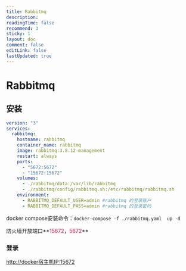 ```yaml
---
title: Rabbitmq
description: 
readingTime: false
recommend: 3
sticky: 1
layout: doc
comment: false
editLink: false
lastUpdated: true
---
```

# Rabbitmq

## 安装

```yaml
version: "3"
services:
  rabbitmq:
    hostname: rabbitmq
    container_name: rabbitmq
    image: rabbitmq:3.8.12-management
    restart: always
    ports:
      - "5672:5672"
      - "15672:15672"
    volumes:
      - ./rabbitmq/data:/var/lib/rabbitmq
      - ./rabbitmq/config/rabbitmq.sh:/etc/rabbitmq/rabbitmq.sh
    environment:
      - RABBITMQ_DEFAULT_USER=admin #rabbitmq 的登录账户
      - RABBITMQ_DEFAULT_PASS=admin #rabbitmq 的登录密码

```

docker compose安装命令：`docker-compose -f ./rabbitmq.yaml  up -d`

防火墙开放端口**<font style="color:rgb(199, 37, 78);background-color:rgb(249, 242, 244);">15672</font>****<font style="color:rgba(0, 0, 0, 0.75);">，</font>****<font style="color:rgb(199, 37, 78);background-color:rgb(249, 242, 244);">5672</font>**

### 登录

<http://docker宿主机IP:15672>  

